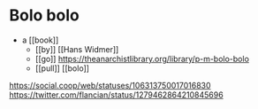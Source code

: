# Bolo bolo

 - a [[book]]
	- [[by]] [[Hans Widmer]]
	- [[go]] https://theanarchistlibrary.org/library/p-m-bolo-bolo
	- [[pull]] [[bolo]]

https://social.coop/web/statuses/106313750017016830
https://twitter.com/flancian/status/1279462864210845696

